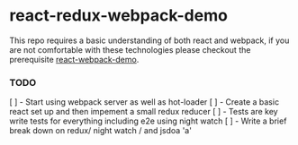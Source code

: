 # react-redux-webpack-demo

This repo requires a basic understanding of both react and webpack, if you are not comfortable with these technologies please checkout the prerequisite [react-webpack-demo](https://github.com/ag-digital/react-webpack-demo).

### TODO

[ ] - Start using webpack server as well as hot-loader
[ ] - Create a basic react set up and then impement a small redux reducer
[ ] - Tests are key write tests for everything including e2e using night watch
[ ] - Write a brief break down on redux/ night watch / and jsdoa 'a'

